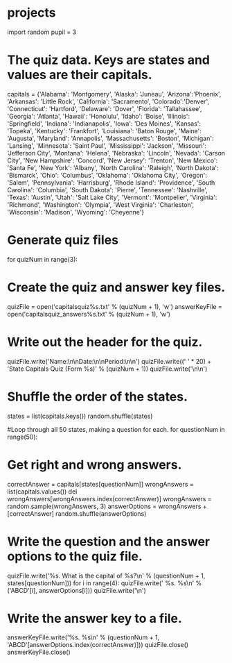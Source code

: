 # projects
import random
pupil = 3

# The quiz data. Keys are states and values are their capitals.
capitals = {'Alabama': 'Montgomery', 'Alaska': 'Juneau', 'Arizona':'Phoenix',
 'Arkansas': 'Little Rock', 'California': 'Sacramento', 'Colorado':'Denver',
 'Connecticut': 'Hartford', 'Delaware': 'Dover', 'Florida': 'Tallahassee',
 'Georgia': 'Atlanta', 'Hawaii': 'Honolulu', 'Idaho': 'Boise', 'Illinois':
 'Springfield', 'Indiana': 'Indianapolis', 'Iowa': 'Des Moines', 'Kansas':
 'Topeka', 'Kentucky': 'Frankfort', 'Louisiana': 'Baton Rouge', 'Maine':
 'Augusta', 'Maryland': 'Annapolis', 'Massachusetts': 'Boston', 'Michigan':
 'Lansing', 'Minnesota': 'Saint Paul', 'Mississippi': 'Jackson', 'Missouri':
 'Jefferson City', 'Montana': 'Helena', 'Nebraska': 'Lincoln', 'Nevada':
 'Carson City', 'New Hampshire': 'Concord', 'New Jersey': 'Trenton',
 'New Mexico': 'Santa Fe', 'New York': 'Albany', 'North Carolina':  'Raleigh',
 'North Dakota': 'Bismarck', 'Ohio': 'Columbus', 'Oklahoma': 'Oklahoma City',
 'Oregon': 'Salem', 'Pennsylvania': 'Harrisburg', 'Rhode Island': 'Providence',
 'South Carolina': 'Columbia', 'South Dakota': 'Pierre', 'Tennessee':
 'Nashville', 'Texas': 'Austin', 'Utah': 'Salt Lake City', 'Vermont':
 'Montpelier', 'Virginia': 'Richmond', 'Washington': 'Olympia',
 'West Virginia': 'Charleston', 'Wisconsin': 'Madison', 'Wyoming': 'Cheyenne'}


# Generate quiz files
for quizNum in range(3):
   # Create the quiz and answer key files.
  quizFile = open('capitalsquiz%s.txt' % (quizNum + 1), 'w')
  answerKeyFile = open('capitalsquiz_answers%s.txt' % (quizNum + 1), 'w')

  # Write out the header for the quiz.
  quizFile.write('Name:\n\nDate:\n\nPeriod:\n\n')
  quizFile.write((' ' * 20) + 'State Capitals Quiz (Form %s)' % (quizNum + 1))
  quizFile.write('\n\n')

  # Shuffle the order of the states.
  states = list(capitals.keys())
  random.shuffle(states)



#Loop through all 50 states, making a question for each.
for questionNum in range(50):

   # Get right and wrong answers.
  correctAnswer = capitals[states[questionNum]]
  wrongAnswers = list(capitals.values())
  del wrongAnswers[wrongAnswers.index(correctAnswer)]
  wrongAnswers = random.sample(wrongAnswers, 3)
  answerOptions = wrongAnswers + [correctAnswer]
  random.shuffle(answerOptions)

  # Write the question and the answer options to the quiz file.
  quizFile.write('%s. What is the capital of %s?\n' % (questionNum + 1, states[questionNum]))
  for i in range(4):
        quizFile.write('    %s. %s\n' % ('ABCD'[i], answerOptions[i]))
  quizFile.write('\n')
  # Write the answer key to a file.
  answerKeyFile.write('%s. %s\n' % (questionNum + 1, 'ABCD'[answerOptions.index(correctAnswer)]))
quizFile.close()
answerKeyFile.close()


